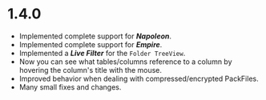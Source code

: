# 1.4.0

- Implemented complete support for ***Napoleon***.
- Implemented complete support for ***Empire***.
- Implemented a ***Live Filter*** for the ```Folder TreeView```.
- Now you can see what tables/columns reference to a column by hovering the column's title with the mouse.
- Improved behavior when dealing with compressed/encrypted PackFiles.
- Many small fixes and changes.
